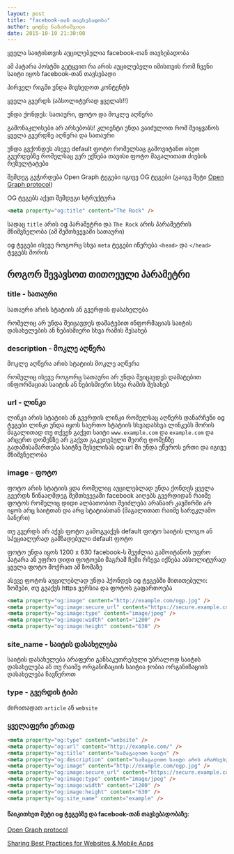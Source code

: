 ```yaml
---
layout: post
title: "facebook-თან თავსებადობა"
author: ცოტნე ნაზარაშვილი
date: 2015-10-10 21:30:00
---
```

ყველა საიტისთვის აუცილებელია facebook-თან თავსებადობა

ამ პატარა პოსტში გეტყვით რა არის აუცილებელი იმისთვის რომ ჩვენი საიტი იყოს facebook-თან თავსებადი

პირველ რიგში უნდა მივხედოთ კონტენტს

ყველა გვერდს (აბსოლიტურად ყველას!!)

უნდა ქონდეს: სათაური, ფოტო და მოკლე აღწერა

გამონაკლისები არ არსებობს! კლიენტი უნდა ვაიძულოთ რომ შეიყვანოს ყველა გვერდზე აღწერა და სათაური

უნდა გვქონდეს ასევე default ფოტო რომელსაც გამოვიტანთ ისეთ გვერდებზე რომელსაც ვერ ექნება თავისი ფოტო მაგალითათ ძიების რეზულტატები

შემდეგ გვჭირდება Open Graph ტეგები იგივე OG ტეგები (გაიგე მეტი [Open Graph protocol](http://ogp.me/))

OG ტეგებს აქვთ შემდეგი სტრუქტურა

```html
<meta property="og:title" content="The Rock" />
```
სადაც `title` არის og პარამეტრი და `The Rock` არის პარამეტრის მნიშვნელობა (ამ შემთხვევაში სათაური)

og ტეგები ისევე როგორც სხვა `meta` ტეგები იწერება `<head>` და `</head>` ტეგებს შორის

როგორ შევავსოთ თითოეული პარამეტრი
----

### title - სათაური
სათაური არის სტატიის ან გვერდის დასახელება

რომელიც არ უნდა შეიცავდეს დამატებით ინფორმაციას საიტის დასახელების ან ნებისმიერი სხვა რამის შესახებ

### description - მოკლე აღწერა
მოკლე აღწერა არის სტატიის მოკლე აღწერა

რომელიც ისევე როგორც სათაური არ უნდა შეიცავდეს დამატებით ინფორმაციას საიტის ან ნებისმიერი სხვა რამის შესახებ

### url - ლინკი
ლინკი არის სტატიის ან გვერდის ლინკი რომელსაც აღწერს დანარჩენი og ტეგები
ლინკი უნდა იყოს საერთო სტატიის სხვადასხვა ლინკებს შორის მაგალითად თუ თქვენ გაქვთ საიტი `www.example.com` და `example.com` და არცერთ დომენზე არ გაქვთ გაკეთებული მეორე დომენზე გადამისამართება საიტზე შესვლისას og:url ში უნდა ეწეროს ერთი და იგივე მნიშვნელობა

### image - ფოტო
ფოტო არის სტატიის ყდა რომელიც აუცილებლად უნდა ქონდეს ყველა გვერდს წინააღმდეგ შემთხვევაში facebook აიღებს გვერდიდან რაიმე ფოტოს რომელიც დიდი ალბათობით შეიძლება არანაირ კავშირში არ იყოს არც საიტთან და არც სტატიასთან (მაგალითათ რაიმე სარეკლამო ბანერი)

თუ გვერდს არ აქვს ფოტო გამოგვაქვს default ფოტო საიტის ლოგო ან სპეციალურად გამზადებული default ფოტო

ფოტო უნდა იყოს 1200 x 630 facebook-ს შეუძლია გამოიტანოს უფრო პატარა ან უფრო დიდი ფოტოები მაგრამ ჩემი რჩევა იქნება აბსოლიტურად ყველა ფოტო მოჭრათ ამ ზომაზე

ასევე ფოტოს აუცილებლად უნდა ჰქონდეს og ტეგებში მითითებული: ზომები, თუ გვაქვს https ვერსია და ფოტოს გაფართოება

```html
<meta property="og:image" content="http://example.com/ogp.jpg" />
<meta property="og:image:secure_url" content="https://secure.example.com/ogp.jpg" />
<meta property="og:image:type" content="image/jpeg" />
<meta property="og:image:width" content="1200" />
<meta property="og:image:height" content="630" />
```

### site_name - საიტის დასახელება
საიტის დასახელება არაფერი განსაკუთრებული უბრალოდ საიტის დასახელება ან თუ რაიმე ორგანიზაციის საიტია ჯობია ორგანიზაციის დასახელება ჩავწეროთ


### type - გვერდის ტიპი
ძირითადათ `article` ან `website`


### ყველაფერი ერთად

```html
<meta property="og:type" content="website" />
<meta property="og:url" content="http://example.com/" />
<meta property="og:title" content="სამაგალითო საიტი" />
<meta property="og:description" content="სამაგალითო საიტი არის არარსებული საიტი რომელიც გამოიყენება სტატიებში საიტის განზოგადეულ სახელად" />
<meta property="og:image" content="http://example.com/ogp.jpg" />
<meta property="og:image:secure_url" content="https://secure.example.com/ogp.jpg" />
<meta property="og:image:type" content="image/jpeg" />
<meta property="og:image:width" content="1200" />
<meta property="og:image:height" content="630" />
<meta property="og:site_name" content="example" />
```


#### წაიკითხეთ მეტი og ტეგებზე და facebook-თან თავსებადობაზე:

[Open Graph protocol](http://ogp.me/)

[Sharing Best Practices for Websites & Mobile Apps](https://developers.facebook.com/docs/sharing/best-practices)
